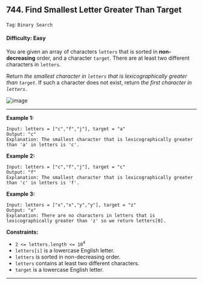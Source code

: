 ## 744. Find Smallest Letter Greater Than Target

```Tag```: ```Binary Search```

#### Difficulty: Easy

You are given an array of characters ```letters``` that is sorted in __non-decreasing__ order, and a character ```target```. There are at least two different characters in ```letters```.

Return _the smallest character in ```letters``` that is lexicographically greater than ```target```_. If such a character does not exist, return _the first character in ```letters```_.

![image](https://user-images.githubusercontent.com/35042430/230963327-f924e437-4f02-4a57-8370-ab8d0eaab39e.png)

---

__Example 1:__
```
Input: letters = ["c","f","j"], target = "a"
Output: "c"
Explanation: The smallest character that is lexicographically greater than 'a' in letters is 'c'.
```

__Example 2:__
```
Input: letters = ["c","f","j"], target = "c"
Output: "f"
Explanation: The smallest character that is lexicographically greater than 'c' in letters is 'f'.
```

__Example 3:__
```
Input: letters = ["x","x","y","y"], target = "z"
Output: "x"
Explanation: There are no characters in letters that is lexicographically greater than 'z' so we return letters[0].
```

__Constraints:__

- ```2 <= letters.length <= 10```<sup>```4```</sup>
- ```letters[i]``` is a lowercase English letter.
- ```letters``` is sorted in non-decreasing order.
- ```letters``` contains at least two different characters.
- ```target``` is a lowercase English letter.

---

